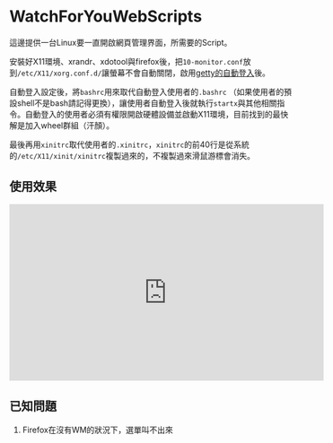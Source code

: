 # WatchForYouWebScripts

這邊提供一台Linux要一直開啟網頁管理界面，所需要的Script。

安裝好X11環境、xrandr、xdotool與firefox後，把`10-monitor.conf`放到`/etc/X11/xorg.conf.d/`讓螢幕不會自動關閉，啟用[getty的自動登入](https://wiki.archlinux.org/index.php/automatic_login_to_virtual_console)後。

自動登入設定後，將`bashrc`用來取代自動登入使用者的`.bashrc` （如果使用者的預設shell不是bash請記得更換），讓使用者自動登入後就執行`startx`與其他相關指令。自動登入的使用者必須有權限開啟硬體設備並啟動X11環境，目前找到的最快解是加入wheel群組（汗顏）。

最後再用`xinitrc`取代使用者的`.xinitrc`，`xinitrc`的前40行是從系統的`/etc/X11/xinit/xinitrc`複製過來的，不複製過來滑鼠游標會消失。

## 使用效果

<iframe width="560" height="315" src="https://www.youtube.com/embed/DIxJvmG4fhg" frameborder="0" allowfullscreen></iframe>

## 已知問題

1. Firefox在沒有WM的狀況下，選單叫不出來
